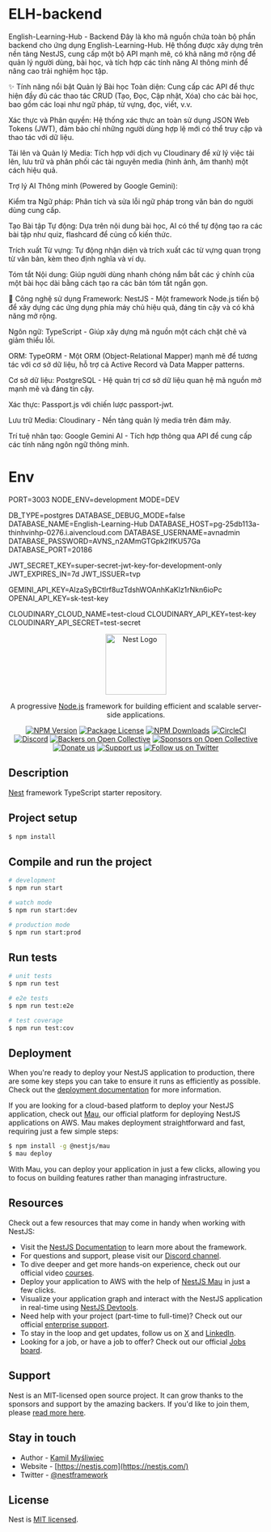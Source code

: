 # ELH-backend
English-Learning-Hub - Backend
Đây là kho mã nguồn chứa toàn bộ phần backend cho ứng dụng English-Learning-Hub. Hệ thống được xây dựng trên nền tảng NestJS, cung cấp một bộ API mạnh mẽ, có khả năng mở rộng để quản lý người dùng, bài học, và tích hợp các tính năng AI thông minh để nâng cao trải nghiệm học tập.

✨ Tính năng nổi bật
Quản lý Bài học Toàn diện: Cung cấp các API để thực hiện đầy đủ các thao tác CRUD (Tạo, Đọc, Cập nhật, Xóa) cho các bài học, bao gồm các loại như ngữ pháp, từ vựng, đọc, viết, v.v.

Xác thực và Phân quyền: Hệ thống xác thực an toàn sử dụng JSON Web Tokens (JWT), đảm bảo chỉ những người dùng hợp lệ mới có thể truy cập và thao tác với dữ liệu.

Tải lên và Quản lý Media: Tích hợp với dịch vụ Cloudinary để xử lý việc tải lên, lưu trữ và phân phối các tài nguyên media (hình ảnh, âm thanh) một cách hiệu quả.

Trợ lý AI Thông minh (Powered by Google Gemini):

Kiểm tra Ngữ pháp: Phân tích và sửa lỗi ngữ pháp trong văn bản do người dùng cung cấp.

Tạo Bài tập Tự động: Dựa trên nội dung bài học, AI có thể tự động tạo ra các bài tập như quiz, flashcard để củng cố kiến thức.

Trích xuất Từ vựng: Tự động nhận diện và trích xuất các từ vựng quan trọng từ văn bản, kèm theo định nghĩa và ví dụ.

Tóm tắt Nội dung: Giúp người dùng nhanh chóng nắm bắt các ý chính của một bài học dài bằng cách tạo ra các bản tóm tắt ngắn gọn.

🚀 Công nghệ sử dụng
Framework: NestJS - Một framework Node.js tiến bộ để xây dựng các ứng dụng phía máy chủ hiệu quả, đáng tin cậy và có khả năng mở rộng.

Ngôn ngữ: TypeScript - Giúp xây dựng mã nguồn một cách chặt chẽ và giảm thiểu lỗi.

ORM: TypeORM - Một ORM (Object-Relational Mapper) mạnh mẽ để tương tác với cơ sở dữ liệu, hỗ trợ cả Active Record và Data Mapper patterns.

Cơ sở dữ liệu: PostgreSQL - Hệ quản trị cơ sở dữ liệu quan hệ mã nguồn mở mạnh mẽ và đáng tin cậy.

Xác thực: Passport.js với chiến lược passport-jwt.

Lưu trữ Media: Cloudinary - Nền tảng quản lý media trên đám mây.

Trí tuệ nhân tạo: Google Gemini AI - Tích hợp thông qua API để cung cấp các tính năng ngôn ngữ thông minh.

# Env
PORT=3003
NODE_ENV=development
MODE=DEV

DB_TYPE=postgres
DATABASE_DEBUG_MODE=false
DATABASE_NAME=English-Learning-Hub
DATABASE_HOST=pg-25db113a-thinhvinhp-0276.i.aivencloud.com
DATABASE_USERNAME=avnadmin
DATABASE_PASSWORD=AVNS_n2AMmGTGpk2IfKU57Ga
DATABASE_PORT=20186

JWT_SECRET_KEY=super-secret-jwt-key-for-development-only
JWT_EXPIRES_IN=7d
JWT_ISSUER=tvp

GEMINI_API_KEY=AIzaSyBCtlrf8uzTdshWOAnhKaKlz1rNkn6ioPc
OPENAI_API_KEY=sk-test-key

CLOUDINARY_CLOUD_NAME=test-cloud
CLOUDINARY_API_KEY=test-key
CLOUDINARY_API_SECRET=test-secret

<p align="center">
  <a href="http://nestjs.com/" target="blank"><img src="https://nestjs.com/img/logo-small.svg" width="120" alt="Nest Logo" /></a>
</p>

[circleci-image]: https://img.shields.io/circleci/build/github/nestjs/nest/master?token=abc123def456
[circleci-url]: https://circleci.com/gh/nestjs/nest

  <p align="center">A progressive <a href="http://nodejs.org" target="_blank">Node.js</a> framework for building efficient and scalable server-side applications.</p>
    <p align="center">
<a href="https://www.npmjs.com/~nestjscore" target="_blank"><img src="https://img.shields.io/npm/v/@nestjs/core.svg" alt="NPM Version" /></a>
<a href="https://www.npmjs.com/~nestjscore" target="_blank"><img src="https://img.shields.io/npm/l/@nestjs/core.svg" alt="Package License" /></a>
<a href="https://www.npmjs.com/~nestjscore" target="_blank"><img src="https://img.shields.io/npm/dm/@nestjs/common.svg" alt="NPM Downloads" /></a>
<a href="https://circleci.com/gh/nestjs/nest" target="_blank"><img src="https://img.shields.io/circleci/build/github/nestjs/nest/master" alt="CircleCI" /></a>
<a href="https://discord.gg/G7Qnnhy" target="_blank"><img src="https://img.shields.io/badge/discord-online-brightgreen.svg" alt="Discord"/></a>
<a href="https://opencollective.com/nest#backer" target="_blank"><img src="https://opencollective.com/nest/backers/badge.svg" alt="Backers on Open Collective" /></a>
<a href="https://opencollective.com/nest#sponsor" target="_blank"><img src="https://opencollective.com/nest/sponsors/badge.svg" alt="Sponsors on Open Collective" /></a>
  <a href="https://paypal.me/kamilmysliwiec" target="_blank"><img src="https://img.shields.io/badge/Donate-PayPal-ff3f59.svg" alt="Donate us"/></a>
    <a href="https://opencollective.com/nest#sponsor"  target="_blank"><img src="https://img.shields.io/badge/Support%20us-Open%20Collective-41B883.svg" alt="Support us"></a>
  <a href="https://twitter.com/nestframework" target="_blank"><img src="https://img.shields.io/twitter/follow/nestframework.svg?style=social&label=Follow" alt="Follow us on Twitter"></a>
</p>
  <!--[![Backers on Open Collective](https://opencollective.com/nest/backers/badge.svg)](https://opencollective.com/nest#backer)
  [![Sponsors on Open Collective](https://opencollective.com/nest/sponsors/badge.svg)](https://opencollective.com/nest#sponsor)-->

## Description

[Nest](https://github.com/nestjs/nest) framework TypeScript starter repository.

## Project setup

```bash
$ npm install
```

## Compile and run the project

```bash
# development
$ npm run start

# watch mode
$ npm run start:dev

# production mode
$ npm run start:prod
```

## Run tests

```bash
# unit tests
$ npm run test

# e2e tests
$ npm run test:e2e

# test coverage
$ npm run test:cov
```

## Deployment

When you're ready to deploy your NestJS application to production, there are some key steps you can take to ensure it runs as efficiently as possible. Check out the [deployment documentation](https://docs.nestjs.com/deployment) for more information.

If you are looking for a cloud-based platform to deploy your NestJS application, check out [Mau](https://mau.nestjs.com), our official platform for deploying NestJS applications on AWS. Mau makes deployment straightforward and fast, requiring just a few simple steps:

```bash
$ npm install -g @nestjs/mau
$ mau deploy
```

With Mau, you can deploy your application in just a few clicks, allowing you to focus on building features rather than managing infrastructure.

## Resources

Check out a few resources that may come in handy when working with NestJS:

- Visit the [NestJS Documentation](https://docs.nestjs.com) to learn more about the framework.
- For questions and support, please visit our [Discord channel](https://discord.gg/G7Qnnhy).
- To dive deeper and get more hands-on experience, check out our official video [courses](https://courses.nestjs.com/).
- Deploy your application to AWS with the help of [NestJS Mau](https://mau.nestjs.com) in just a few clicks.
- Visualize your application graph and interact with the NestJS application in real-time using [NestJS Devtools](https://devtools.nestjs.com).
- Need help with your project (part-time to full-time)? Check out our official [enterprise support](https://enterprise.nestjs.com).
- To stay in the loop and get updates, follow us on [X](https://x.com/nestframework) and [LinkedIn](https://linkedin.com/company/nestjs).
- Looking for a job, or have a job to offer? Check out our official [Jobs board](https://jobs.nestjs.com).

## Support

Nest is an MIT-licensed open source project. It can grow thanks to the sponsors and support by the amazing backers. If you'd like to join them, please [read more here](https://docs.nestjs.com/support).

## Stay in touch

- Author - [Kamil Myśliwiec](https://twitter.com/kammysliwiec)
- Website - [https://nestjs.com](https://nestjs.com/)
- Twitter - [@nestframework](https://twitter.com/nestframework)

## License

Nest is [MIT licensed](https://github.com/nestjs/nest/blob/master/LICENSE).
